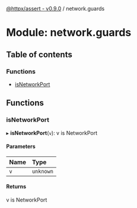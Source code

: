 [@httpx/assert - v0.9.0](../README.md) / network.guards

# Module: network.guards

## Table of contents

### Functions

- [isNetworkPort](network_guards.md#isnetworkport)

## Functions

### isNetworkPort

▸ **isNetworkPort**(`v`): v is NetworkPort

#### Parameters

| Name | Type |
| :------ | :------ |
| `v` | `unknown` |

#### Returns

v is NetworkPort
